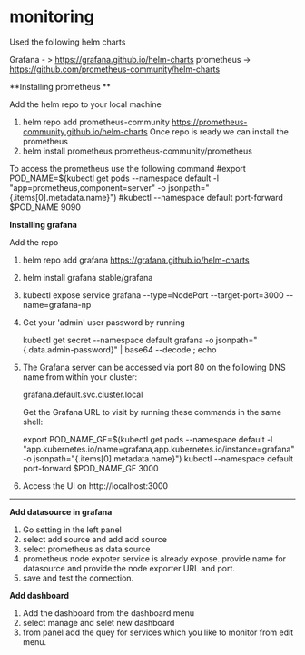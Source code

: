 # monitoring
Used the following helm charts 

Grafana - > https://grafana.github.io/helm-charts
prometheus -> https://github.com/prometheus-community/helm-charts

**Installing prometheus **

Add the helm repo to your local machine 
1. helm repo add prometheus-community https://prometheus-community.github.io/helm-charts
Once repo is ready we can install the prometheus 
2. helm install prometheus prometheus-community/prometheus

To access the prometheus use the following command 
#export POD_NAME=$(kubectl get pods --namespace default -l "app=prometheus,component=server" -o jsonpath="{.items[0].metadata.name}")
#kubectl --namespace default port-forward $POD_NAME 9090


**Installing grafana**

Add the repo 

1. helm repo add grafana https://grafana.github.io/helm-charts
2. helm install grafana stable/grafana
3. kubectl expose service grafana --type=NodePort --target-port=3000 --name=grafana-np


1. Get your 'admin' user password by running

   kubectl get secret --namespace default grafana -o jsonpath="{.data.admin-password}" | base64 --decode ; echo

2. The Grafana server can be accessed via port 80 on the following DNS name from within your cluster:

   grafana.default.svc.cluster.local

   Get the Grafana URL to visit by running these commands in the same shell:

   export POD_NAME_GF=$(kubectl get pods --namespace default -l "app.kubernetes.io/name=grafana,app.kubernetes.io/instance=grafana" -o jsonpath="{.items[0].metadata.name}")
     kubectl --namespace default port-forward $POD_NAME_GF 3000
 
3. Access the UI on http://localhost:3000

--------------------------------------------------------------------------


**Add datasource in grafana**

1. Go setting in the left panel 
2. select add source and add add source 
3. select prometheus as data source 
4. prometheus node expoter service is already expose. provide name for datasource and provide the node exporter URL and port. 
5. save and test the connection. 

**Add dashboard**

1. Add the dashboard from the dashboard menu 
2. select manage and selet new dashboard 
3. from panel add the quey for services which you like to monitor from edit menu. 




